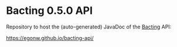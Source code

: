 # Bacting 0.5.0 API

Repository to host the (auto-generated) JavaDoc of the
[Bacting](https://github.com/egonw/bacting) API:

https://egonw.github.io/bacting-api/
